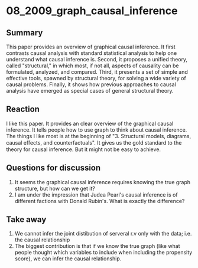 # 08_2009_graph_causal_inference


## Summary

This paper provides an overview of graphical causal inference. It first contrasts causal analysis with standard statistical analysis to help one understand what causal inference is. Second, it proposes a unified theory, called "structural," in which most, if not all, aspects of causality can be formulated, analyzed, and compared. Third, it presents a set of simple and effective tools, spawned by structural theory, for solving a wide variety of causal problems. Finally, it shows how previous approaches to causal analysis have emerged as special cases of general structural theory.


## Reaction

I like this paper. It provides an clear overview of the graphical causal inference. It tells people how to use graph to think about causal inference. The things I like most is at the beginning of "3. Structural models, diagrams, causal eﬀects, and counterfactuals". It gives us the gold standard to the theory for causal inference. But it might not be easy to achieve.

## Questions for discussion

1. It seems the graphical causal inference requires knowing the true graph structure, but how can we get it?
2. I am under the impression that Judea Pearl's causal inference is of different factions with Donald Rubin's. What is exactly the difference?

## Take away
1. We cannot infer the joint distibution of serveral r.v only with the data; i.e. the causal relationship
2. The biggest contribution is that if we know the true graph (like what people thought which variables to include when including the propensity score), we can infer the causal relationship.
